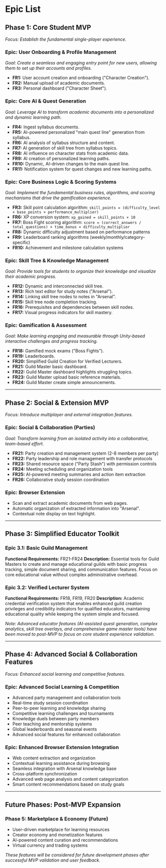 # **Epic List**

## **Phase 1: Core Student MVP**
*Focus: Establish the fundamental single-player experience.*

### **Epic: User Onboarding & Profile Management**
*Goal: Create a seamless and engaging entry point for new users, allowing them to set up their accounts and profiles.*
*   **FR1:** User account creation and onboarding ("Character Creation").
*   **FR2:** Manual upload of academic documents.
*   **FR3:** Personal dashboard ("Character Sheet").

### **Epic: Core AI & Quest Generation**
*Goal: Leverage AI to transform academic documents into a personalized and dynamic learning path.*
*   **FR4:** Ingest syllabus documents.
*   **FR5:** AI-powered personalized "main quest line" generation from syllabus.
*   **FR6:** AI analysis of syllabus structure and content.
*   **FR7:** AI generation of skill tree from syllabus topics.
*   **FR8:** AI influence on character stats from academic data.
*   **FR9:** AI creation of personalized learning paths.
*   **FR10:** Dynamic, AI-driven changes to the main quest line.
*   **FR11:** Notification system for quest changes and new learning paths.

### **Epic: Core Business Logic & Scoring Systems**
*Goal: Implement the fundamental business rules, algorithms, and scoring mechanisms that drive the gamification experience.*

*   **FR3:** Skill point calculation algorithm: `skill_points = (difficulty_level × base_points × performance_multiplier)`
*   **FR6:** XP conversion system: `xp_gained = skill_points × 10`
*   **FR7:** Boss Fight scoring algorithm: `score = (correct_answers / total_questions) × time_bonus × difficulty_multiplier`
*   **FR8:** Dynamic difficulty adjustment based on performance patterns
*   **FR9:** Leaderboard ranking algorithms (weekly/monthly/category-specific)
*   **FR10:** Achievement and milestone calculation systems

### **Epic: Skill Tree & Knowledge Management**
*Goal: Provide tools for students to organize their knowledge and visualize their academic progress.*
*   **FR12:** Dynamic and interconnected skill tree.
*   **FR13:** Rich text editor for study notes ("Arsenal").
*   **FR14:** Linking skill tree nodes to notes in "Arsenal".
*   **FR15:** Skill tree node completion tracking.
*   **FR16:** Prerequisites and dependencies between skill nodes.
*   **FR17:** Visual progress indicators for skill mastery.

### **Epic: Gamification & Assessment**
*Goal: Make learning engaging and measurable through Unity-based interactive challenges and progress tracking.*
*   **FR18:** Gamified mock exams ("Boss Fights").
*   **FR19:** Leaderboards.
*   **FR20:** Simplified Guild Creation for Verified Lecturers.
*   **FR21:** Guild Master basic dashboard.
*   **FR22:** Guild Master dashboard highlights struggling topics.
*   **FR23:** Guild Master upload basic reference materials.
*   **FR24:** Guild Master create simple announcements.

---

## **Phase 2: Social & Extension MVP**
*Focus: Introduce multiplayer and external integration features.*

### **Epic: Social & Collaboration (Parties)**
*Goal: Transform learning from an isolated activity into a collaborative, team-based effort.*

*   **FR21:** Party creation and management system (2-8 members per party)
*   **FR22:** Party leadership and role management with transfer protocols
*   **FR23:** Shared resource space ("Party Stash") with permission controls
*   **FR24:** Meeting scheduling and organization tools
*   **FR25:** AI-powered meeting summaries and action item extraction
*   **FR26:** Collaborative study session coordination

### **Epic: Browser Extension**
*   Scan and extract academic documents from web pages.
*   Automatic organization of extracted information into "Arsenal".
*   Contextual note display on text highlight.

---

## **Phase 3: Simplified Educator Toolkit**

### **Epic 3.1: Basic Guild Management**
**Functional Requirements:** FR21-FR24
**Description:** Essential tools for Guild Masters to create and manage educational guilds with basic progress tracking, simple document sharing, and communication features. Focus on core educational value without complex administrative overhead.

### **Epic 3.2: Verified Lecturer System**
**Functional Requirements:** FR18, FR19, FR20
**Description:** Academic credential verification system that enables enhanced guild creation privileges and credibility indicators for qualified educators, maintaining educational quality while keeping the system simple and focused.

*Note: Advanced educator features (AI-assisted quest generation, complex analytics, skill tree overlays, and comprehensive game master tools) have been moved to post-MVP to focus on core student experience validation.*

---

## **Phase 4: Advanced Social & Collaboration Features**
*Focus: Enhanced social learning and competitive features.*

### **Epic: Advanced Social Learning & Competition**
*   Advanced party management and collaboration tools
*   Real-time study session coordination
*   Peer-to-peer learning and knowledge sharing
*   Competitive learning challenges and tournaments
*   Knowledge duels between party members
*   Peer teaching and mentorship systems
*   Global leaderboards and seasonal events
*   Advanced social features for enhanced collaboration

### **Epic: Enhanced Browser Extension Integration**
*   Web content extraction and organization
*   Contextual learning assistance during browsing
*   Seamless integration with Arsenal knowledge base
*   Cross-platform synchronization
*   Advanced web page analysis and content categorization
*   Smart content recommendations based on study goals

---

## **Future Phases: Post-MVP Expansion**

### **Phase 5: Marketplace & Economy** (Future)
- User-driven marketplace for learning resources
- Creator economy and monetization features
- AI-powered content curation and recommendations
- Virtual currency and trading systems

*These features will be considered for future development phases after successful MVP validation and user feedback.*